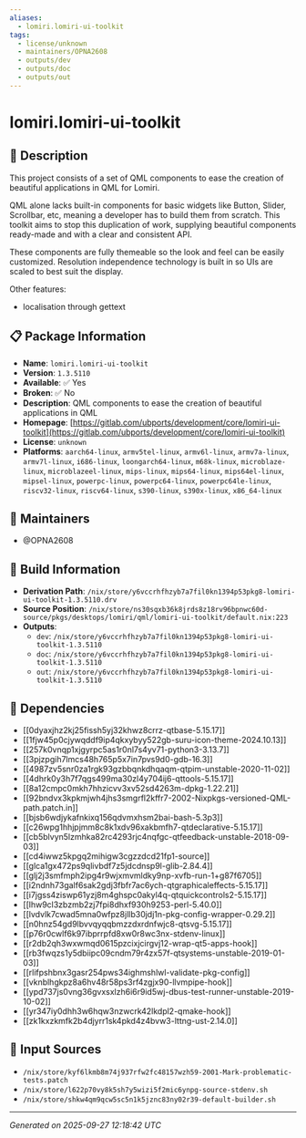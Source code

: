 ```yaml
---
aliases:
  - lomiri.lomiri-ui-toolkit
tags:
  - license/unknown
  - maintainers/OPNA2608
  - outputs/dev
  - outputs/doc
  - outputs/out
---
```


# lomiri.lomiri-ui-toolkit

## 📝 Description

This project consists of a set of QML components to ease the creation of beautiful applications in QML for Lomiri.

QML alone lacks built-in components for basic widgets like Button, Slider, Scrollbar, etc, meaning a developer has
to build them from scratch.
This toolkit aims to stop this duplication of work, supplying beautiful components ready-made and with a clear and
consistent API.

These components are fully themeable so the look and feel can be easily customized. Resolution independence
technology is built in so UIs are scaled to best suit the display.

Other features:
  - localisation through gettext


## 📋 Package Information

- **Name**: `lomiri.lomiri-ui-toolkit`
- **Version**: `1.3.5110`
- **Available**: ✅ Yes
- **Broken**: ✅ No
- **Description**: QML components to ease the creation of beautiful applications in QML
- **Homepage**: [https://gitlab.com/ubports/development/core/lomiri-ui-toolkit](https://gitlab.com/ubports/development/core/lomiri-ui-toolkit)
- **License**: `unknown`
- **Platforms**: `aarch64-linux`, `armv5tel-linux`, `armv6l-linux`, `armv7a-linux`, `armv7l-linux`, `i686-linux`, `loongarch64-linux`, `m68k-linux`, `microblaze-linux`, `microblazeel-linux`, `mips-linux`, `mips64-linux`, `mips64el-linux`, `mipsel-linux`, `powerpc-linux`, `powerpc64-linux`, `powerpc64le-linux`, `riscv32-linux`, `riscv64-linux`, `s390-linux`, `s390x-linux`, `x86_64-linux`
## 👥 Maintainers

- @OPNA2608


## 🔧 Build Information

- **Derivation Path**: `/nix/store/y6vccrhfhzyb7a7fil0kn1394p53pkg8-lomiri-ui-toolkit-1.3.5110.drv`
- **Source Position**: `/nix/store/ns30sqxb36k8jrds8z18rv96bpnwc60d-source/pkgs/desktops/lomiri/qml/lomiri-ui-toolkit/default.nix:223`
- **Outputs**:
  - `dev`:  `/nix/store/y6vccrhfhzyb7a7fil0kn1394p53pkg8-lomiri-ui-toolkit-1.3.5110`
  - `doc`:  `/nix/store/y6vccrhfhzyb7a7fil0kn1394p53pkg8-lomiri-ui-toolkit-1.3.5110`
  - `out`:  `/nix/store/y6vccrhfhzyb7a7fil0kn1394p53pkg8-lomiri-ui-toolkit-1.3.5110`

## 🔗 Dependencies

- [[0dyaxjhz2kj25fissh5yj32khwz8crrz-qtbase-5.15.17]]
- [[1fjw45p0cjywqddf9ip4qkxybyy522gb-suru-icon-theme-2024.10.13]]
- [[257k0vnqp1xjgyrpc5as1r0nl7s4yv71-python3-3.13.7]]
- [[3pjzpgih7lmcs48h765p5x7in7pvs9d0-gdb-16.3]]
- [[4987zv5snr0za1rgk93gzbbqnkdhqaqm-qtpim-unstable-2020-11-02]]
- [[4dhrk0y3h7f7qgs499ma30zl4y704ij6-qttools-5.15.17]]
- [[8a12cmpc0mkh7hhzicvv3xv52sd4263m-dpkg-1.22.21]]
- [[92bndvx3kpkmjwh4jhs3smgrfl2kffr7-2002-Nixpkgs-versioned-QML-path.patch.in]]
- [[bjsb6wdjykafnkixq156qdvmxhsm2bai-bash-5.3p3]]
- [[c26wpg1hhjpjmm8c8k1xdv96xakbmfh7-qtdeclarative-5.15.17]]
- [[cb5blvyn5lzmhka82rc4293rjc4nqfgc-qtfeedback-unstable-2018-09-03]]
- [[cd4iwwz5kpgq2mihigw3cgzzdcd21fp1-source]]
- [[glca1gx472ps9qlivbdf7z5jdcdnsp9l-glib-2.84.4]]
- [[glj2j3smfmph2ipg4r9wjxmvmldky9np-xvfb-run-1+g87f6705]]
- [[i2ndnh73galf6sak2gdj3fbfr7ac6ych-qtgraphicaleffects-5.15.17]]
- [[i7jgss4ziswp61yzj8m4ghspc0akyl4q-qtquickcontrols2-5.15.17]]
- [[lhw9cl3zbzmb2zj7fpi8dhxf930h9253-perl-5.40.0]]
- [[lvdvlk7cwad5mna0wfpz8jllb30jdj1n-pkg-config-wrapper-0.29.2]]
- [[n0hnz54gd9lbvvqyqqbmzzdxrdnfwjc8-qtsvg-5.15.17]]
- [[p76r0cwlf6k97ibprrpfd8xw0r8wc3nx-stdenv-linux]]
- [[r2db2qh3wxwmqd0615pzcixjcirgvj12-wrap-qt5-apps-hook]]
- [[rb3fwqzs1y5dbiipc09cndm79r4zx57f-qtsystems-unstable-2019-01-03]]
- [[rlifpshbnx3gasr254pws34ighmshlwl-validate-pkg-config]]
- [[vknblhgkpz8a6hv48r58ps3rf4zgjx90-llvmpipe-hook]]
- [[ypd737js0vng36gvxsxlzh6i6r9id5wj-dbus-test-runner-unstable-2019-10-02]]
- [[yr347iy0dhh3w6hqw3nzwcrk42lkdpl2-qmake-hook]]
- [[zk1kxzkmfk2b4djyrr1sk4pkd4z4bvw3-lttng-ust-2.14.0]]

## 📁 Input Sources

- `/nix/store/kyf6lkmb8m74j937rfw2fc48157wzh59-2001-Mark-problematic-tests.patch`
- `/nix/store/l622p70vy8k5sh7y5wizi5f2mic6ynpg-source-stdenv.sh`
- `/nix/store/shkw4qm9qcw5sc5n1k5jznc83ny02r39-default-builder.sh`

---
*Generated on 2025-09-27 12:18:42 UTC*
